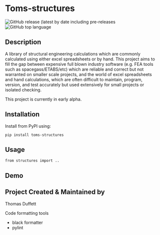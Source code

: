 # Toms-structures
<div align="left">

<img alt="GitHub release (latest by date including pre-releases" src="https://img.shields.io/github/v/release/Revelate123/structures?include_prereleases">

<img alt="GitHub top language" src="https://img.shields.io/github/languages/top/Revelate123/structures?style=flat">

</div>

## Description

A library of structural engineering calculations which are commonly calculated using either excel spreadsheets or by hand.
This project aims to fill the gap between expensive full blown industry software (e.g. FEA tools such as spacegass/ETABS/etc) which are reliable and correct but not warranted on smaller scale projects,
and the world of excel spreadsheets and hand calculations, which are often difficult to maintain, program, version, and test accurately but used extensively for small projects or isolated checking.

This project is currently in early alpha.


## Installation
Install from PyPI using:

`pip install toms-structures`


## Usage

`from structures import ..`

## Demo



## Project Created & Maintained by
Thomas Duffett

Code formatting tools
- black formatter
- pylint
